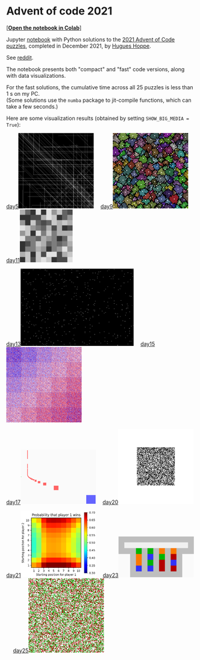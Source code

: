 # Advent of code 2021

[[**Open the notebook in Colab**]](https://colab.research.google.com/github/hhoppe/advent_of_code/blob/main/2021/advent_of_code_2021.ipynb)

Jupyter [notebook](https://github.com/hhoppe/advent_of_code/blob/main/2021/advent_of_code_2021.ipynb)
with Python solutions to the
[2021 Advent of Code puzzles](https://adventofcode.com/2021),
completed in December 2021,
by [Hugues Hoppe](http://hhoppe.com/).

See [reddit](https://www.reddit.com/r/adventofcode/comments/rtx354/advent_of_code_2021_notebook_of_compact_and_fast/?utm_source=share&utm_medium=web2x&context=3).

The notebook presents both "compact" and "fast" code versions, along with data visualizations.

For the fast solutions, the cumulative time across all 25 puzzles is less than 1 s on my PC.<br/>
(Some solutions use the `numba` package to jit-compile functions, which can take a few seconds.)

Here are some visualization results (obtained by setting `SHOW_BIG_MEDIA = True`):

<p>
<a href="#day5">day5</a><img src="https://github.com/hhoppe/advent_of_code/raw/main/2021/results/day05.png" width="200">&emsp;
<a href="#day9">day9</a><img src="https://github.com/hhoppe/advent_of_code/raw/main/2021/results/day09.gif" width="200">&emsp;
<a href="#day11">day11</a><img src="https://github.com/hhoppe/advent_of_code/raw/main/2021/results/day11.gif" width="140">
</p>
<p>
<a href="#day13">day13</a><img src="https://github.com/hhoppe/advent_of_code/raw/main/2021/results/day13.gif" width="300">&emsp;
<a href="#day15">day15</a><img src="https://github.com/hhoppe/advent_of_code/raw/main/2021/results/day15.gif" width="200">
</p>
<p>
<a href="#day17">day17</a><img src="https://github.com/hhoppe/advent_of_code/raw/main/2021/results/day17.png" width="200">&emsp;
<a href="#day20">day20</a><img src="https://github.com/hhoppe/advent_of_code/raw/main/2021/results/day20.gif" width="200">
</p>
<p>
<a href="#day21">day21</a><img src="https://github.com/hhoppe/advent_of_code/raw/main/2021/results/day21.png" width="200">&emsp;
<a href="#day23">day23</a><img src="https://github.com/hhoppe/advent_of_code/raw/main/2021/results/day23.gif" width="200">&emsp;
<a href="#day25">day25</a><img src="https://github.com/hhoppe/advent_of_code/raw/main/2021/results/day25.gif" width="200">
</p>
